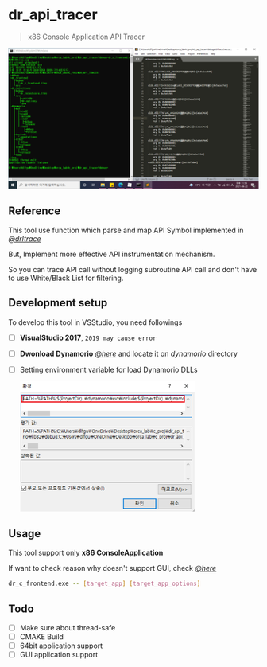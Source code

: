 # dr_api_tracer
> x86 Console Application API Tracer



![](img/result.png)



## Reference

This tool use function which parse and map API Symbol implemented in *[@drltrace](https://github.com/mxmssh/drltrace.git)*

But, Implement more effective API instrumentation mechanism.

So you can trace API call without logging subroutine API call and don't have to use White/Black List for filtering.



## Development setup

To develop this tool in VSStudio, you need followings

- [ ] **VisualStudio 2017**, `2019 may cause error`

- [ ] **Dwonload Dynamorio** *[@here](https://github.com/DynamoRIO/dynamorio/releases/download/cronbuild-8.0.18796/DynamoRIO-Windows-8.0.18796.zip)* and locate it on *dynamorio* directory

- [ ] Setting environment variable for load Dynamorio DLLs

  <img src="img/environment variable setting.png" style="zoom:75%;" />



## Usage

This tool support only **x86 ConsoleApplication**

If want to check reason why doesn't support GUI, check *[@here](https://groups.google.com/g/dynamorio-users/c/2cAuAhIBR8Y)*

```sh
dr_c_frontend.exe -- [target_app] [target_app_options]
```



## Todo

- [ ] Make sure about thread-safe
- [ ] CMAKE Build
- [ ] 64bit application support
- [ ] GUI application support